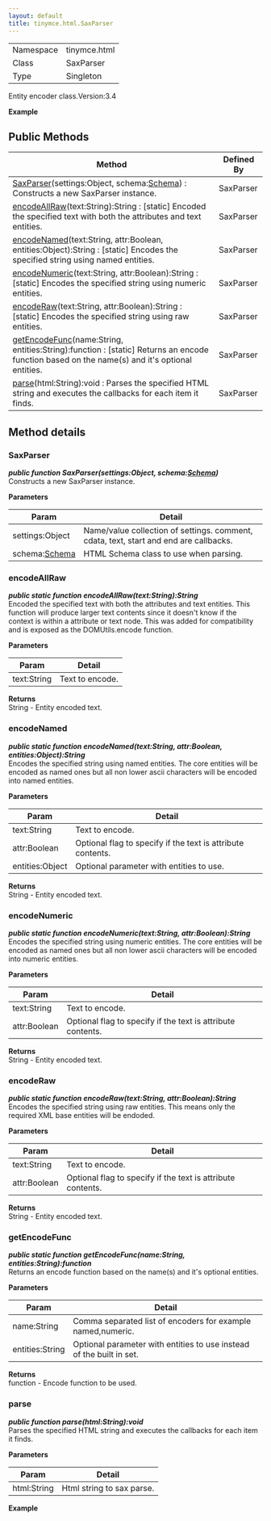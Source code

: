 ```yaml
---
layout: default
title: tinymce.html.SaxParser
---
```


|  |  |
| --- | --- |
| Namespace | tinymce.html |
| Class | SaxParser |
| Type | Singleton |

Entity encoder class.<span>Version:</span>3.4      

**Example**  

## Public Methods

| Method | Defined By |
| --- | --- |
| [SaxParser](#saxparser)(settings:Object, schema:[Schema](../html/class_tinymce.html.Schema.html)) : Constructs a new SaxParser instance. | SaxParser |
| [encodeAllRaw](#encodeallraw)(text:String):String : <span class="static">[static]</span> Encoded the specified text with both the attributes and text entities. | SaxParser |
| [encodeNamed](#encodenamed)(text:String, attr:Boolean, entities:Object):String : <span class="static">[static]</span> Encodes the specified string using named entities. | SaxParser |
| [encodeNumeric](#encodenumeric)(text:String, attr:Boolean):String : <span class="static">[static]</span> Encodes the specified string using numeric entities. | SaxParser |
| [encodeRaw](#encoderaw)(text:String, attr:Boolean):String : <span class="static">[static]</span> Encodes the specified string using raw entities. | SaxParser |
| [getEncodeFunc](#getencodefunc)(name:String, entities:String):function : <span class="static">[static]</span> Returns an encode function based on the name(s) and it's optional entities. | SaxParser |
| [parse](#parse)(html:String):void : Parses the specified HTML string and executes the callbacks for each item it finds. | SaxParser |

## Method details

### SaxParser 

***public function SaxParser(settings:Object, schema:[Schema](../html/class_tinymce.html.Schema.html))***  
Constructs a new SaxParser instance.      

**Parameters**  

| Param | Detail |
| --- | --- |
| settings:Object | Name/value collection of settings. comment, cdata, text, start and end are callbacks. |
| schema:[Schema](../html/class_tinymce.html.Schema.html) | HTML Schema class to use when parsing. |

### encodeAllRaw 

***public static function encodeAllRaw(text:String):String***  
Encoded the specified text with both the attributes and text entities. This function will produce larger text contents since it doesn't know if the context is within a attribute or text node. This was added for compatibility and is exposed as the DOMUtils.encode function.      

**Parameters**  

| Param | Detail |
| --- | --- |
| text:String | Text to encode. |

**Returns**  
String - Entity encoded text.

### encodeNamed 

***public static function encodeNamed(text:String, attr:Boolean, entities:Object):String***  
Encodes the specified string using named entities. The core entities will be encoded as named ones but all non lower ascii characters will be encoded into named entities.      

**Parameters**  

| Param | Detail |
| --- | --- |
| text:String | Text to encode. |
| attr:Boolean | Optional flag to specify if the text is attribute contents. |
| entities:Object | Optional parameter with entities to use. |

**Returns**  
String - Entity encoded text.

### encodeNumeric 

***public static function encodeNumeric(text:String, attr:Boolean):String***  
Encodes the specified string using numeric entities. The core entities will be encoded as named ones but all non lower ascii characters will be encoded into numeric entities.      

**Parameters**  

| Param | Detail |
| --- | --- |
| text:String | Text to encode. |
| attr:Boolean | Optional flag to specify if the text is attribute contents. |

**Returns**  
String - Entity encoded text.

### encodeRaw 

***public static function encodeRaw(text:String, attr:Boolean):String***  
Encodes the specified string using raw entities. This means only the required XML base entities will be endoded.      

**Parameters**  

| Param | Detail |
| --- | --- |
| text:String | Text to encode. |
| attr:Boolean | Optional flag to specify if the text is attribute contents. |

**Returns**  
String - Entity encoded text.

### getEncodeFunc 

***public static function getEncodeFunc(name:String, entities:String):function***  
Returns an encode function based on the name(s) and it's optional entities.      

**Parameters**  

| Param | Detail |
| --- | --- |
| name:String | Comma separated list of encoders for example named,numeric. |
| entities:String | Optional parameter with entities to use instead of the built in set. |

**Returns**  
function - Encode function to be used.

### parse 

***public function parse(html:String):void***  
Parses the specified HTML string and executes the callbacks for each item it finds.      

**Parameters**  

| Param | Detail |
| --- | --- |
| html:String | Html string to sax parse. |

**Example**